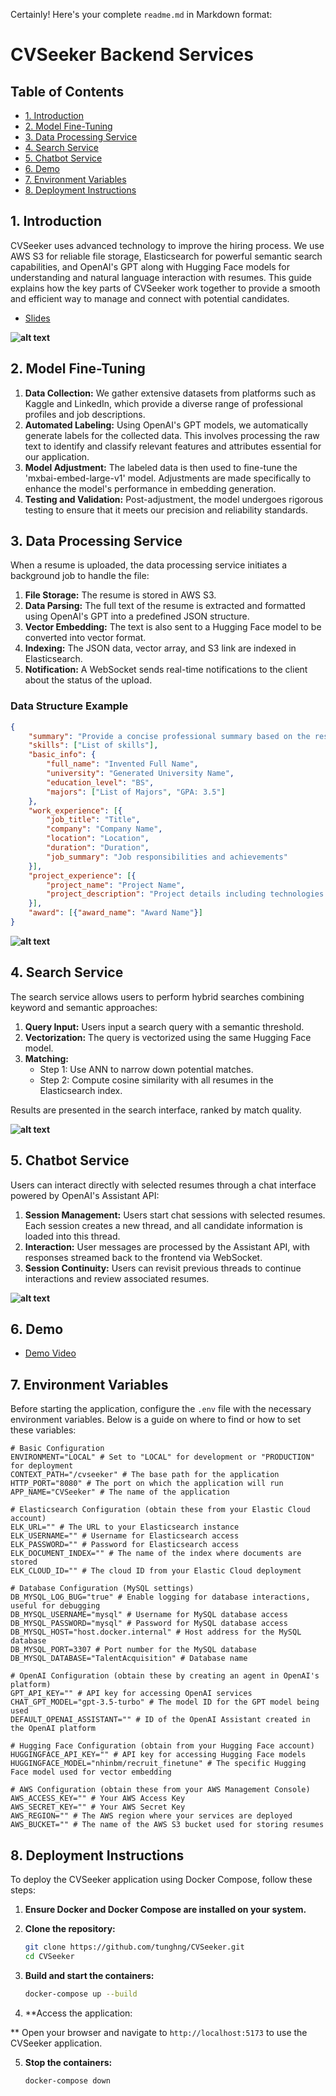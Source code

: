 Certainly! Here's your complete `readme.md` in Markdown format:

# CVSeeker Backend Services

## Table of Contents
- [1. Introduction](#1-introduction)
- [2. Model Fine-Tuning](#2-model-fine-tuning)
- [3. Data Processing Service](#3-data-processing-service)
- [4. Search Service](#4-search-service)
- [5. Chatbot Service](#5-chatbot-service)
- [6. Demo](#6-demo)
- [7. Environment Variables](#7-environment-variables)
- [8. Deployment Instructions](#8-deployment-instructions)

## 1. Introduction
CVSeeker uses advanced technology to improve the hiring process. We use AWS S3 for reliable file storage, Elasticsearch for powerful semantic search capabilities, and OpenAI's GPT along with Hugging Face models for understanding and natural language interaction with resumes. This guide explains how the key parts of CVSeeker work together to provide a smooth and efficient way to manage and connect with potential candidates.
- [Slides](statics/PresentationSlides.pdf)

**![alt text](statics/Deliverables.png)**
## 2. Model Fine-Tuning

1. **Data Collection:** We gather extensive datasets from platforms such as Kaggle and LinkedIn, which provide a diverse range of professional profiles and job descriptions.
2. **Automated Labeling:** Using OpenAI's GPT models, we automatically generate labels for the collected data. This involves processing the raw text to identify and classify relevant features and attributes essential for our application.
3. **Model Adjustment:** The labeled data is then used to fine-tune the 'mxbai-embed-large-v1' model. Adjustments are made specifically to enhance the model's performance in embedding generation.
4. **Testing and Validation:** Post-adjustment, the model undergoes rigorous testing to ensure that it meets our precision and reliability standards.

## 3. Data Processing Service
When a resume is uploaded, the data processing service initiates a background job to handle the file:
1. **File Storage:** The resume is stored in AWS S3.
2. **Data Parsing:** The full text of the resume is extracted and formatted using OpenAI's GPT into a predefined JSON structure.
3. **Vector Embedding:** The text is also sent to a Hugging Face model to be converted into vector format.
4. **Indexing:** The JSON data, vector array, and S3 link are indexed in Elasticsearch.
5. **Notification:** A WebSocket sends real-time notifications to the client about the status of the upload.

### Data Structure Example
```json
{
    "summary": "Provide a concise professional summary based on the resume.",
    "skills": ["List of skills"],
    "basic_info": {
        "full_name": "Invented Full Name",
        "university": "Generated University Name",
        "education_level": "BS",
        "majors": ["List of Majors", "GPA: 3.5"]
    },
    "work_experience": [{
        "job_title": "Title",
        "company": "Company Name",
        "location": "Location",
        "duration": "Duration",
        "job_summary": "Job responsibilities and achievements"
    }],
    "project_experience": [{
        "project_name": "Project Name",
        "project_description": "Project details including technologies used"
    }],
    "award": [{"award_name": "Award Name"}]
}
```

**![alt text](statics/DataProcessingService.png)**

## 4. Search Service
The search service allows users to perform hybrid searches combining keyword and semantic approaches:
1. **Query Input:** Users input a search query with a semantic threshold.
2. **Vectorization:** The query is vectorized using the same Hugging Face model.
3. **Matching:**
   - Step 1: Use ANN to narrow down potential matches.
   - Step 2: Compute cosine similarity with all resumes in the Elasticsearch index.

Results are presented in the search interface, ranked by match quality.

**![alt text](statics/SearchService.png)**

## 5. Chatbot Service
Users can interact directly with selected resumes through a chat interface powered by OpenAI's Assistant API:
1. **Session Management:** Users start chat sessions with selected resumes. Each session creates a new thread, and all candidate information is loaded into this thread.
2. **Interaction:** User messages are processed by the Assistant API, with responses streamed back to the frontend via WebSocket.
3. **Session Continuity:** Users can revisit previous threads to continue interactions and review associated resumes.

**![alt text](statics/ChatbotService.png)**

## 6. Demo
- [Demo Video](https://drive.google.com/file/d/1vHJdc0wk0tcITZD2GSV23cpZ-r-BLrtB/view?fbclid=IwZXh0bgNhZW0CMTAAAR02DHzEFnhpDIgEV0v18G-b4bcSxGyKEhD8fyCfWyR5debmsU-t1V5uYxc_aem_AbJ6PRDlhm0-QmW1tgnVHTFOkRynqyv0QpoCc8_QQOoWNvWiTLF-ijalpVoijP4aYvV-nWLum2Cxt_N2k0oM0pLU)

## 7. Environment Variables
Before starting the application, configure the `.env` file with the necessary environment variables. Below is a guide on where to find or how to set these variables:

```plaintext
# Basic Configuration
ENVIRONMENT="LOCAL" # Set to "LOCAL" for development or "PRODUCTION" for deployment
CONTEXT_PATH="/cvseeker" # The base path for the application
HTTP_PORT="8080" # The port on which the application will run
APP_NAME="CVSeeker" # The name of the application

# Elasticsearch Configuration (obtain these from your Elastic Cloud account)
ELK_URL="" # The URL to your Elasticsearch instance
ELK_USERNAME="" # Username for Elasticsearch access
ELK_PASSWORD="" # Password for Elasticsearch access
ELK_DOCUMENT_INDEX="" # The name of the index where documents are stored
ELK_CLOUD_ID="" # The cloud ID from your Elastic Cloud deployment

# Database Configuration (MySQL settings)
DB_MYSQL_LOG_BUG="true" # Enable logging for database interactions, useful for debugging
DB_MYSQL_USERNAME="mysql" # Username for MySQL database access
DB_MYSQL_PASSWORD="mysql" # Password for MySQL database access
DB_MYSQL_HOST="host.docker.internal" # Host address for the MySQL database
DB_MYSQL_PORT=3307 # Port number for the MySQL database
DB_MYSQL_DATABASE="TalentAcquisition" # Database name

# OpenAI Configuration (obtain these by creating an agent in OpenAI's platform)
GPT_API_KEY="" # API key for accessing OpenAI services
CHAT_GPT_MODEL="gpt-3.5-turbo" # The model ID for the GPT model being used
DEFAULT_OPENAI_ASSISTANT="" # ID of the OpenAI Assistant created in the OpenAI platform

# Hugging Face Configuration (obtain from your Hugging Face account)
HUGGINGFACE_API_KEY="" # API key for accessing Hugging Face models
HUGGINGFACE_MODEL="nhinbm/recruit_finetune" # The specific Hugging Face model used for vector embedding

# AWS Configuration (obtain these from your AWS Management Console)
AWS_ACCESS_KEY="" # Your AWS Access Key
AWS_SECRET_KEY="" # Your AWS Secret Key
AWS_REGION="" # The AWS region where your services are deployed
AWS_BUCKET="" # The name of the AWS S3 bucket used for storing resumes
```

## 8. Deployment Instructions

To deploy the CVSeeker application using Docker Compose, follow these steps:

1. **Ensure Docker and Docker Compose are installed on your system.**

2. **Clone the repository:**
    ```sh
    git clone https://github.com/tunghng/CVSeeker.git
    cd CVSeeker
    ```

3. **Build and start the containers:**
    ```sh
    docker-compose up --build
    ```

4. **Access the application:

**
Open your browser and navigate to `http://localhost:5173` to use the CVSeeker application.

5. **Stop the containers:**
    ```sh
    docker-compose down
    ```

